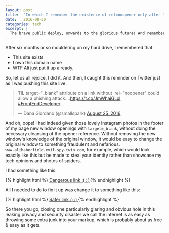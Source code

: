 ```yaml
---
layout: post
title:  "In which I remember the existence of rel=noopener only after I finally go live"
date:   2016-08-30
categories: tech
excerpt: | 
  The brave public deploy, onwards to the glorious future! And remembering to play safely when opening new windows.
---
```


After six months or so mouldering on my hard drive, I remembered that:

  - This site exists
  - I own this domain name
  - WTF Ali just put it up already.

So, let us all rejoice, I did it. And then, I caught this reminder on Twitter just as I was pushing this site live: 

<blockquote class="twitter-tweet" data-lang="en"><p lang="en" dir="ltr">TIL target=&quot;_blank&quot; attribute on a link without  rel=&quot;noopener&quot; could allow a phishing attack....<a href="https://t.co/JmWhaiGLxI">https://t.co/JmWhaiGLxI</a> <a href="https://twitter.com/hashtag/FrontEndDeveloper?src=hash">#FrontEndDeveloper</a></p>&mdash; Dana Giordano (@smallspark) <a href="https://twitter.com/smallspark/status/768908206395445248">August 25, 2016</a></blockquote>
<script async src="//platform.twitter.com/widgets.js" charset="utf-8"></script>

And oh, oops! I had indeed given those lovely Instagram photos in the footer of my page new window openings with `target=_blank`, without doing the necessary cleansing of the opener reference. Without removing the new window's knowledge of the original window, it would be easy to change the original window to something fraudulent and nefarious. `www.alihaberfield.evil-spy-twin.com`, for example, which would look exactly like this but be made to steal your identity rather than showcase my tech opinions and photos of spiders.

I had something like this:

{% highlight html %} 
   <a href="http://instagram.com/me/my_glorious_photo" target="_blank">
   	Dangerous link :( :(
   </a>
{% endhighlight %} 

All I needed to do to fix it up was change it to something like this: 

{% highlight html %} 
   <a href="http://instagram.com/me/my_glorious_photo" target="_blank"  rel="noopener noreferrer">
   	Safer link :) :)
   </a>
{% endhighlight %} 

So there you go, closing one particularly glaring and obvious hole in this leaking privacy and security disaster we call the internet is as easy as throwing some extra junk into your markup, which is probably about as free & easy as it gets.
